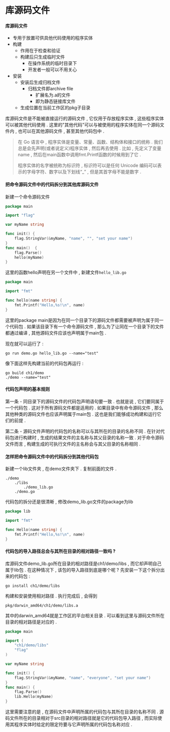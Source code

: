 # 库源码文件

#### 库源码文件

* 专用于放置可供具他代码使用的程序实体
* 构建
  * 作用在于检查和验证
  * 构建后只生成临时文件
    * 在操作系统的临时目录下
    * 开发者一般可以不用关心
* 安装
  * 安装后生成归档文件
    * 归档文件即archive file
      * 扩展名为.a的文件
      * 即为静态链接库文件
  * 生成位置在当前工作区的pkg子目录

库源码文件是不能被直接运行的源码文件 , 它仅用于存放程序实体 , 这些程序实体可以被其他代码使用 . 这里的"其他代码"可以与被使用的程序实体在同一个源码文件内 , 也可以在其他源码文件 , 甚至其他代码包中 .

> 在 Go 语言中 , 程序实体是变量、常量、函数、结构体和接口的统称 . 我们总是会先声明\(或者说定义\)程序实体 , 然后再去使用 . 比如 , 先定义了变量name , 然后在main函数中调用fmt.Printf函数的时候用到了它 .
>
> 程序实体的名字被统称为标识符 , 标识符可以是任何 Unicode 编码可以表示的字母字符、数字以及下划线“\_” , 但是其首字母不能是数字 .

#### 把命令源码文件中的代码拆分到其他库源码文件

新建一个命令源码文件

```go
package main

import "flag"

var myName string

func init() {
    flag.StringVar(&myName, "name", "", "set your name")
}
func main()  {
    flag.Parse()
    hello(myName)
}
```

这里的函数hello声明在另一个文件中 , 新建文件`hello_lib.go`

```go
package main

import "fmt"

func hello(name string) {
    fmt.Printf("Hello,%s!\n", name)
}
```

这里的package main是因为在同一个目录下的源码文件都需要被声明为属于同一个代码包 . 如果该目录下有一个命令源码文件 , 那么为了让同在一个目录下的文件都通过编译 , 其他源码文件应该也声明属于main包 .

现在就可以运行了 :

```
go run demo.go hello_lib.go --name="test"
```

像下面这样先构建当前的代码包再运行 :

```
go build ch1/demo
./demo --name="test"
```

#### 代码包声明的基本规则

第一条 - 同目录下的源码文件的代码包声明语句要一致 . 也就是说 , 它们要同属于一个代码包 . 这对于所有源码文件都是适用的 . 如果目录中有命令源码文件 , 那么其他种类的源码文件也应该声明属于main包 . 这也是我们能够成功构建和运行它们的前提 .

第二条 - 源码文件声明的代码包的名称可以与其所在的目录的名称不同 . 在针对代码包进行构建时 , 生成的结果文件的主名称与其父目录的名称一致 . 对于命令源码文件而言 , 构建生成的可执行文件的主名称会与其父目录的名称相同 .

#### 怎样把命令源码文件中的代码拆分到其他代码包

新建一个lib文件夹 , 在demo文件夹下 . 复制前面的文件 .

```
./demo
    ./libs
        ./demo_lib.go
    ./demo.go
```

代码包的拆分还是很清晰 , 修改demo\_lib.go文件的package为lib

```go
package lib

import "fmt"

func Hello(name string) {
    fmt.Printf("Hello,%s!\n", name)
}
```

#### 代码包的导入路径总会与其所在目录的相对路径一致吗 ?

库源码文件demo\_lib.go所在目录的相对路径是ch1/demo/libs , 而它却声明自己属于lib包 . 在这种情况下 , 该包的导入路径到底是哪个呢 ? 先安装一下这个拆分出来的代码包 :

```
go install ch1/demo/libs
```

构建和安装使用相对路径 . 执行完成后 , 会得到

```
pkg/darwin_amd64/ch1/demo/libs.a
```

其中的darwin\_amd64就是工作区的平台相关目录 . 可以看到这里与源码文件所在目录的相对路径是对应的 .

```go
package main

import (
    "ch1/demo/libs"
    "flag"
)

var myName string

func init() {
    flag.StringVar(&myName, "name", "everyone", "set your name")
}
func main() {
    flag.Parse()
    lib.Hello(myName)
}
```

这里需要注意的是 , 在源码文件中声明所属的代码包与其所在目录的名称不同 . 源码文件所在的目录相对于src目录的相对路径就是它的代码包导入路径 , 而实际使用其程序实体时给定的限定符要与它声明所属的代码包名称对应 . 



